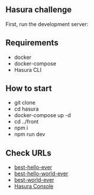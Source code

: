## Hasura challenge

First, run the development server:

## Requirements
- docker
- docker-compose
- Hasura CLI

## How to start

- git clone 
- cd hasura
- docker-compose up -d
- cd ../front
- npm i
- npm run dev

## Check URLs
- [best-hello-ever](http://localhost:3000/best-hello-ever)
- [best-hello-world-ever](http://localhost:3000/best-hello-world-ever)
- [best-world-ever](http://localhost:3000/best-world-ever)
- [Hasura Console](http://localhost:8080/console)




